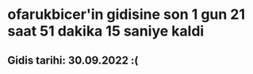 # ofarukbicer'in gidisine son 1 gun 21 saat 51 dakika 15 saniye kaldi

## Gidis tarihi: 30.09.2022 :(